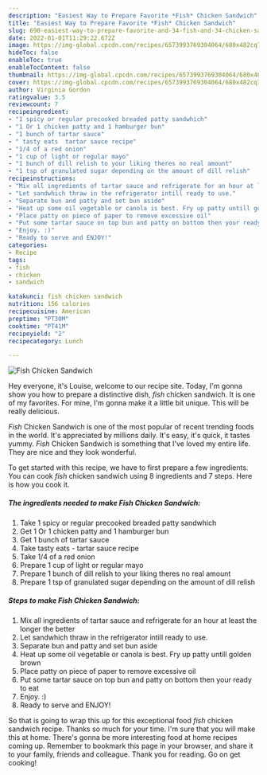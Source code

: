 ```yaml
---
description: "Easiest Way to Prepare Favorite *Fish* Chicken Sandwich"
title: "Easiest Way to Prepare Favorite *Fish* Chicken Sandwich"
slug: 690-easiest-way-to-prepare-favorite-and-34-fish-and-34-chicken-sandwich
date: 2022-01-01T11:29:22.672Z
image: https://img-global.cpcdn.com/recipes/6573993769304064/680x482cq70/fish-chicken-sandwich-recipe-main-photo.jpg
hideToc: false
enableToc: true
enableTocContent: false
thumbnail: https://img-global.cpcdn.com/recipes/6573993769304064/680x482cq70/fish-chicken-sandwich-recipe-main-photo.jpg
cover: https://img-global.cpcdn.com/recipes/6573993769304064/680x482cq70/fish-chicken-sandwich-recipe-main-photo.jpg
author: Virginia Gordon
ratingvalue: 3.5
reviewcount: 7
recipeingredient:
- "1 spicy or regular precooked breaded patty sandwhich"
- "1 Or 1 chicken patty and 1 hamburger bun"
- "1 bunch of tartar sauce"
- " tasty eats  tartar sauce recipe"
- "1/4 of a red onion"
- "1 cup of light or regular mayo"
- "1 bunch of dill relish to your liking theres no real amount"
- "1 tsp of granulated sugar depending on the amount of dill relish"
recipeinstructions:
- "Mix all ingredients of tartar sauce and refrigerate for an hour at least the longer the better"
- "Let sandwhich thraw in the refrigerator intill ready to use."
- "Separate bun and patty and set bun aside"
- "Heat up some oil vegetable or canola is best. Fry up patty untill golden brown"
- "Place patty on piece of paper to remove excessive oil"
- "Put some tartar sauce on top bun and patty on bottom then your ready to eat"
- "Enjoy. :)"
- "Ready to serve and ENJOY!"
categories:
- Recipe
tags:
- fish
- chicken
- sandwich

katakunci: fish chicken sandwich 
nutrition: 156 calories
recipecuisine: American
preptime: "PT30M"
cooktime: "PT41M"
recipeyield: "2"
recipecategory: Lunch

---
```



![*Fish* Chicken Sandwich](https://img-global.cpcdn.com/recipes/6573993769304064/680x482cq70/fish-chicken-sandwich-recipe-main-photo.jpg)

Hey everyone, it's Louise, welcome to our recipe site. Today, I'm gonna show you how to prepare a distinctive dish, *fish* chicken sandwich. It is one of my favorites. For mine, I'm gonna make it a little bit unique. This will be really delicious.

*Fish* Chicken Sandwich is one of the most popular of recent trending foods in the world. It's appreciated by millions daily. It's easy, it's quick, it tastes yummy. *Fish* Chicken Sandwich is something that I've loved my entire life. They are nice and they look wonderful.




To get started with this recipe, we have to first prepare a few ingredients. You can cook *fish* chicken sandwich using 8 ingredients and 7 steps. Here is how you cook it.

<!--inarticleads1-->

##### The ingredients needed to make *Fish* Chicken Sandwich:

1. Take 1 spicy or regular precooked breaded patty sandwhich
1. Get 1 Or 1 chicken patty and 1 hamburger bun
1. Get 1 bunch of tartar sauce
1. Take  tasty eats - tartar sauce recipe
1. Take 1/4 of a red onion
1. Prepare 1 cup of light or regular mayo
1. Prepare 1 bunch of dill relish to your liking theres no real amount
1. Prepare 1 tsp of granulated sugar depending on the amount of dill relish




<!--inarticleads2-->

##### Steps to make *Fish* Chicken Sandwich:

1. Mix all ingredients of tartar sauce and refrigerate for an hour at least the longer the better
1. Let sandwhich thraw in the refrigerator intill ready to use.
1. Separate bun and patty and set bun aside
1. Heat up some oil vegetable or canola is best. Fry up patty untill golden brown
1. Place patty on piece of paper to remove excessive oil
1. Put some tartar sauce on top bun and patty on bottom then your ready to eat
1. Enjoy. :)
1. Ready to serve and ENJOY!



So that is going to wrap this up for this exceptional food *fish* chicken sandwich recipe. Thanks so much for your time. I'm sure that you will make this at home. There's gonna be more interesting food at home recipes coming up. Remember to bookmark this page in your browser, and share it to your family, friends and colleague. Thank you for reading. Go on get cooking!
